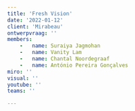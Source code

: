 ```yaml
---
title: 'Fresh Vision'
date: '2022-01-12'
client: 'Mirabeau'
ontwerpvraag: ''
members:
    -   name: Suraiya Jagmohan
    -   name: Vanity Lam
    -   name: Chantal Noordegraaf
    -   name: António Pereira Gonçalves
miro: ''
visual: ''
youtube: ''
teams: ''

---
```



 

